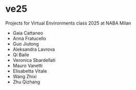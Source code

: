 # ve25
Projects for Virtual Environments class 2025 at NABA Milan

- Gaia Cattaneo
- Anna Fratucello
- Guo Jiutong
- Aleksandra Lavrova
- Qi Baile
- Veronica Sbardellati
- Mauro Vanetti
- Elisabetta Vitale
- Wang Zhixi
- Zhu Qizhang
